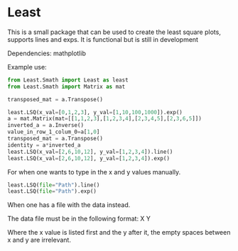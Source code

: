 # Least
This is a small package that can be used to create the least square plots, supports lines and exps. It is functional but is still in development 

Dependencies:
mathplotlib

Example use:

```python
from Least.Smath import Least as least
from Least.Smath import Matrix as mat

transposed_mat = a.Transpose()

least.LSQ(x_val=[0,1,2,3], y_val=[1,10,100,1000]).exp()
a = mat.Matrix(mat=[[1,1,2,3],[1,2,3,4],[2,3,4,5],[2,3,6,5]])
inverted_a = a.Inverse()
value_in_row_1_colum_0=a[1,0]
transposed_mat = a.Transpose()
identity = a*inverted_a
least.LSQ(x_val=[2,6,10,12], y_val=[1,2,3,4]).line()
least.LSQ(x_val=[2,6,10,12], y_val=[1,2,3,4]).exp()
```


For when one wants to type in the x and y values manually.

```python
least.LSQ(file="Path").line()
least.LSQ(file="Path").exp()
```
When one has a file with the data instead.

The data file must be in the following format:
X Y

Where the x value is listed first and the y after it, the empty spaces between x and y are irrelevant.
